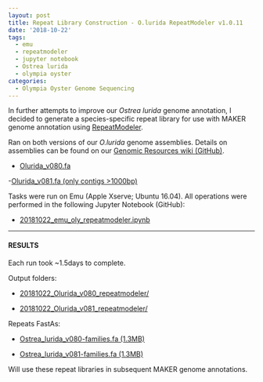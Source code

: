 ```yaml
---
layout: post
title: Repeat Library Construction - O.lurida RepeatModeler v1.0.11
date: '2018-10-22'
tags:
  - emu
  - repeatmodeler
  - jupyter notebook
  - Ostrea lurida
  - olympia oyster
categories:
  - Olympia Oyster Genome Sequencing
---
```


In further attempts to improve our _Ostrea lurida_ genome annotation, I decided to generate a species-specific repeat library for use with MAKER genome annotation using [RepeatModeler](https://www.repeatmasker.org/RepeatModeler/).

Ran on both versions of our _O.lurida_ genome assemblies. Details on assemblies can be found on our [Genomic Resources wiki (GitHub)](https://github.com/RobertsLab/resources/wiki/Genomic-Resources#ostrea-lurida).

- [Olurida_v080.fa](https://owl.fish.washington.edu/halfshell/genomic-databank/Olurida_v080.fa)

-[Olurida_v081.fa (only contigs >1000bp)](https://owl.fish.washington.edu/halfshell/genomic-databank/Olurida_v081.fa)

Tasks were run on Emu (Apple Xserve; Ubuntu 16.04). All operations were performed in the following Jupyter Notebook (GitHub):

- [20181022_emu_oly_repeatmodeler.ipynb](https://github.com/RobertsLab/code/blob/master/notebooks/sam/20181022_emu_oly_repeatmodeler.ipynb)

---

#### RESULTS

Each run took ~1.5days to complete.

Output folders:

- [20181022_Olurida_v080_repeatmodeler/](https://gannet.fish.washington.edu/Atumefaciens/20181022_Olurida_v080_repeatmodeler/)

- [20181022_Olurida_v081_repeatmodeler/](https://gannet.fish.washington.edu/Atumefaciens/20181022_Olurida_v081_repeatmodeler/)

Repeats FastAs:

- [Ostrea_lurida_v080-families.fa (1.3MB)](https://gannet.fish.washington.edu/Atumefaciens/20181022_Olurida_v080_repeatmodeler/Ostrea_lurida_v080-families.fa)

- [Ostrea_lurida_v081-families.fa (1.3MB)](https://gannet.fish.washington.edu/Atumefaciens/20181022_Olurida_v081_repeatmodeler/Ostrea_lurida_v081-families.fa)

Will use these repeat libraries in subsequent MAKER genome annotations.
